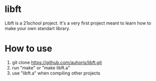 # libft
Libft is a 21school project. It's a very first project meant to learn how to make your own standart library.

# How to use
1) git clone https://github.com/auhoris/libft.git
2) run "make" or "make libft.a"
3) use "libft.a" when compiling other projects
